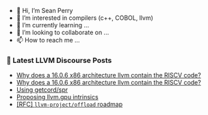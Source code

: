- 👋 Hi, I’m Sean Perry
- 👀 I’m interested in compilers (c++, COBOL, llvm)
- 🌱 I’m currently learning ...
- 💞️ I’m looking to collaborate on ...
- 📫 How to reach me ...

<!---
s66perry/s66perry is a ✨ special ✨ repository because its `README.md` (this file) appears on your GitHub profile.
You can click the Preview link to take a look at your changes.
--->
### 📕 Latest LLVM Discourse Posts

<!-- DISCOURSE-LLVM:START -->
- [Why does a 16.0.6 x86 architecture llvm contain the RISCV code?](https://discourse.llvm.org/t/why-does-a-16-0-6-x86-architecture-llvm-contain-the-riscv-code/76095#post_3)
- [Why does a 16.0.6 x86 architecture llvm contain the RISCV code?](https://discourse.llvm.org/t/why-does-a-16-0-6-x86-architecture-llvm-contain-the-riscv-code/76095#post_2)
- [Using getcord/spr](https://discourse.llvm.org/t/using-getcord-spr/76097#post_2)
- [Proposing llvm.gpu intrinsics](https://discourse.llvm.org/t/proposing-llvm-gpu-intrinsics/75374#post_10)
- [[RFC] `llvm-project/offload` roadmap](https://discourse.llvm.org/t/rfc-llvm-project-offload-roadmap/75611#post_17)
<!-- DISCOURSE-LLVM:END -->
